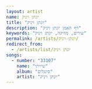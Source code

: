 ```yaml
---
layout: artist
name: יונתן ויניק
title: "יונתן ויניק"
description: "דף האמן יונתן ויניק"
keywords: "שירים, מוזיקה, יונתן ויניק"
permalink: /artists/יונתן-ויניק/
redirect_from:
  - /artists/list/יונתן ויניק
songs:
  - number: "33107"
    name: "שיויתי"
    album: "סינגלים"
    artist: "יונתן ויניק"
---
```

